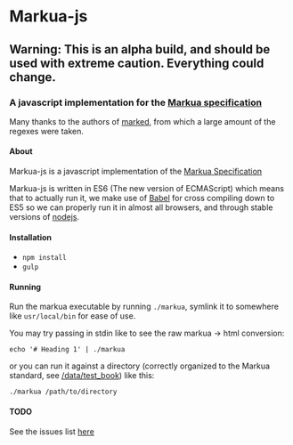 # Markua-js

## Warning: This is an alpha build, and should be used with extreme caution. Everything could change.

### A javascript implementation for the [Markua specification](http://markua.com)

Many thanks to the authors of [marked](https://github.com/chjj/marked), from which
a large amount of the regexes were taken.

#### About
Markua-js is a javascript implementation of the [Markua Specification](http://leanpub.com/markua)

Markua-js is written in ES6 (The new version of ECMAScript) which means that to
actually run it, we make use of [Babel](http://babeljs.io) for cross compiling down
to ES5 so we can properly run it in almost all browsers, and through stable versions
of [nodejs](http://nodejs.org).


#### Installation

* `npm install`
* `gulp`

#### Running

Run the markua executable by running `./markua`, symlink it to somewhere like
`usr/local/bin` for ease of use.

You may try passing in stdin like to see the raw markua -> html conversion:

`echo '# Heading 1' | ./markua`

or you can run it against a directory (correctly organized to the Markua standard, see [/data/test_book](https://github.com/markuadoc/markua-js/tree/master/data/test_book)) like this:

`./markua /path/to/directory`


#### TODO
See the issues list [here](https://github.com/markuadoc/markua-js/issues)